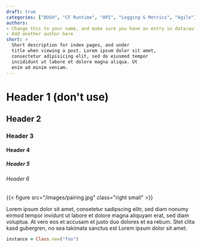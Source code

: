 ```yaml
---
draft: true
categories: ["BOSH", "CF Runtime", "API", "Logging & Metrics", "Agile"]
authors:
- Change this to your name, and make sure you have an entry in data/authors.
- Add another author here
short: >
  Short description for index pages, and under
  title when viewing a post. Lorem ipsum dolor sit amet,
  consectetur adipisicing elit, sed do eiusmod tempor
  incididunt ut labore et dolore magna aliqua. Ut
  enim ad minim veniam.
---
```


# Header 1 (don't use)

## Header 2

### Header 3

#### Header 4

##### Header 5

###### Header 6

{{< figure src="/images/pairing.jpg" class="right small" >}}

Lorem ipsum dolor sit amet, consetetur sadipscing elitr, sed diam nonumy eirmod tempor invidunt ut labore et dolore magna aliquyam erat, sed diam voluptua. At vero eos et accusam et justo duo dolores et ea rebum. Stet clita kasd gubergren, no sea takimata sanctus est Lorem ipsum dolor sit amet.

~~~ruby
instance = Class.new("foo")
~~~

